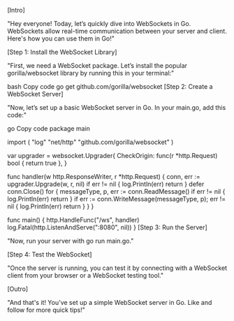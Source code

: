 [Intro]

"Hey everyone! Today, let’s quickly dive into WebSockets in Go. WebSockets allow real-time communication between your server and client. Here's how you can use them in Go!"

[Step 1: Install the WebSocket Library]

"First, we need a WebSocket package. Let’s install the popular gorilla/websocket library by running this in your terminal:"

bash
Copy code
go get github.com/gorilla/websocket
[Step 2: Create a WebSocket Server]

"Now, let’s set up a basic WebSocket server in Go. In your main.go, add this code:"

go
Copy code
package main

import (
    "log"
    "net/http"
    "github.com/gorilla/websocket"
)

var upgrader = websocket.Upgrader{
    CheckOrigin: func(r *http.Request) bool {
        return true
    },
}

func handler(w http.ResponseWriter, r *http.Request) {
    conn, err := upgrader.Upgrade(w, r, nil)
    if err != nil {
        log.Println(err)
        return
    }
    defer conn.Close()
    for {
        messageType, p, err := conn.ReadMessage()
        if err != nil {
            log.Println(err)
            return
        }
        if err := conn.WriteMessage(messageType, p); err != nil {
            log.Println(err)
            return
        }
    }
}

func main() {
    http.HandleFunc("/ws", handler)
    log.Fatal(http.ListenAndServe(":8080", nil))
}
[Step 3: Run the Server]

"Now, run your server with go run main.go."

[Step 4: Test the WebSocket]

"Once the server is running, you can test it by connecting with a WebSocket client from your browser or a WebSocket testing tool."

[Outro]

"And that's it! You've set up a simple WebSocket server in Go. Like and follow for more quick tips!"
